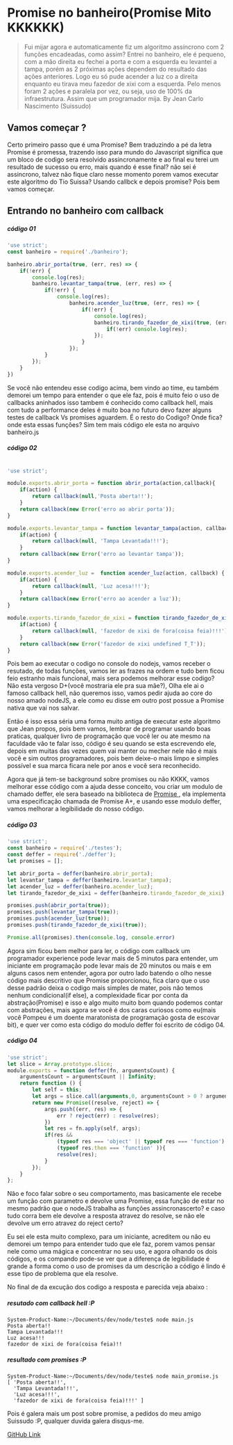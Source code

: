 # Promise no banheiro(Promise Mito KKKKKK)

> Fui mijar agora e automaticamente fiz um algoritmo assíncrono com 2 funções encadeadas, como assim?
> Entrei no banheiro, ele é pequeno, com a mão direita eu fechei a porta e com a esquerda eu levantei a tampa, porém as 2 próximas ações dependem do resultado das ações anteriores.
> Logo eu só pude acender a luz co a direita enquanto eu tirava meu fazedor de xixi com a esquerda.
> Pelo menos foram 2 ações e paralela por vez, ou seja, uso de 100% da infraestrutura.
> Assim que um programador mija.
> By Jean Carlo Nascimento (Suissudo)

## Vamos começar ?

Certo primeiro passo que é uma Promise? Bem traduzindo a pé da letra Promise é promessa, trazendo isso para mundo do Javascript significa que um bloco de codigo sera resolvido assincronamente e ao final eu terei um resultado de sucesso ou erro, mais quando é esse final? não sei é assincrono, talvez não fique claro nesse momento porem vamos executar este algoritmo do Tio Suissa? Usando callbck e depois promise? Pois bem vamos começar.


## Entrando no banheiro com callback

##### código 01
```js
'use strict';
const banheiro = require('./banheiro');

banheiro.abrir_porta(true, (err, res) => {
	if(!err) {
		console.log(res);
		banheiro.levantar_tampa(true, (err, res) => {
			if(!err) {
				console.log(res);
					banheiro.acender_luz(true, (err, res) => {
						if(!err) {
							console.log(res);
							banheiro.tirando_fazedor_de_xixi(true, (err, res) => {
								if(!err) console.log(res);
							});	
						} 
					});
			}
		});
	}
})

```
Se você não entendeu esse codigo acima, bem vindo ao time, eu também demorei um tempo para entender o que ele faz, pois é muito feio o uso de callbacks aninhados isso tambem  é conhecido como callback hell, mais com tudo a performance  deles é muito boa no futuro devo fazer alguns testes de callback Vs promises aguardem.
É o resto do Codigo? Onde fica? onde esta essas funções?  Sim tem mais código ele esta no arquivo banheiro.js

##### código 02
```js

'use strict';

module.exports.abrir_porta = function abrir_porta(action,callback){
	if(action) { 
		return callback(null,'Posta aberta!!');
	}
	return callback(new Error('erro ao abrir porta'));
}

module.exports.levantar_tampa = function levantar_tampa(action, callback) {
	if(action) { 
		return callback(null, 'Tampa Levantada!!!');
	}
	return callback(new Error('erro ao levantar tampa'));
}

module.exports.acender_luz =  function acender_luz(action, callback) {
	if(action) { 
		return callback(null, 'Luz acesa!!!');
	}
	return callback(new Error('erro ao acender a luz'));
}

module.exports.tirando_fazedor_de_xixi = function tirando_fazedor_de_xixi(action, callback) {
	if(action) { 
		return callback(null, 'fazedor de xixi de fora(coisa feia)!!!');
	}
	return callback(new Error('fazedor de xixi undefined T_T'));
}

```
Pois bem ao executar o codigo no console do nodejs, vamos receber o resutado, de todas funções, vamos ler as frazes na ordem e tudo bem ficou feio estranho mais funcional, mais sera podemos melhorar esse codigo? Não esta vergoso D+(você mostraria ele pra sua mãe?),  Olha ele ai o famoso callback hell, não queremos isso, vamos pedir ajuda ao core do nosso amado nodeJS, a ele como eu disse em outro post possue a  Promise nativa que vai nos salvar.

Então é isso essa séria uma forma muito antiga de executar este algoritmo que Jean propos, pois bem vamos, lembrar de programar usando boas praticas, qualquer livro de programação que você ler ou ate mesmo na faculdade vão te falar isso, código é seu quando se esta escrevendo ele, depois em muitas das vezes quem vai manter ou mecher nele não é mais você e sim outros programadores, pois bem deixe-o mais limpo e simples possível e sua marca ficara nele por anos e você sera reconhecido.

Agora que já tem-se background sobre promises ou não KKKK, vamos melhorar esse código com a ajuda desse conceito, vou criar um modulo de chamado deffer, ele sera baseado na biblioteca de <a href="https://www.npmjs.com/package/promise" target="_blank"> Promise </a>, ela  implementa uma especificação chamada de Promise A+, e usando esse modulo deffer, vamos melhorar a legibilidade do nosso código.

##### código 03
```js
'use strict';
const banheiro = require('./testes');
const deffer = require('./deffer');
let promises = [];

let abrir_porta = deffer(banheiro.abrir_porta);
let levantar_tampa = deffer(banheiro.levantar_tampa);
let acender_luz = deffer(banheiro.acender_luz);
let tirando_fazedor_de_xixi = deffer(banheiro.tirando_fazedor_de_xixi);

promises.push(abrir_porta(true));
promises.push(levantar_tampa(true));
promises.push(acender_luz(true));
promises.push(tirando_fazedor_de_xixi(true));

Promise.all(promises).then(console.log, console.error)

```

Agora sim ficou bem melhor para ler, o código com callback um programador experience pode levar mais de 5 minutos para entender, um iniciante em programação pode levar mais de 20 minutos ou mais e em alguns casos nem entender, agora por outro lado batendo o olho nesse código mais descritivo que Promise proporcionou, fica claro que o uso desse padrão deixa o codigo mais simples de mater, pois não temos nenhum condicional(if else), a complexidade ficar por conta da abstração(Promise) e isso e algo muito muito bom quando podemos contar com abstrações, mais agora se você é dos caras curiosos como eu(mais você Pompeu é um doente maratonista de programação gosta de escovar bit), e quer ver como esta código do modulo deffer foi escrito de código 04.

##### código 04
```js
'use strict';
let slice = Array.prototype.slice;
module.exports = function deffer(fn, argumentsCount) {
	argumentsCount = argumentsCount || Infinity;
	return function () {
		let self = this;
		let args = slice.call(arguments,0, argumentsCount > 0 ? argumentsCount : 0);
		return new Promise((resolve, reject) => {
			args.push((err, res) => {
				err ? reject(err) : resolve(res);
			})
			let res = fn.apply(self, args);
			if(res &&
				(typeof res === 'object' || typeof res === 'function') &&
				(typeof res.then === 'function' )){
				resolve(res);
			}
		});
	}
};
```
Não e foco falar sobre o seu comportamento, mas basicamente ele recebe um função com  parametro e devolve uma Promise, essa função de estar no mesmo padrão que o nodeJS trabalha as funções assincronascerto? e caso tudo corra bem ele devolve a resposta atravez do resolve, se não ele devolve um erro atravez do reject certo?

Eu sei ele esta muito complexo, para um iniciante, acreditem ou não eu demorei um tempo para entender tudo que ele faz, porem vamos pensar nele como uma mágica e concentrar no seu uso, e agora olhando os dois códigos, e os compando pode-se ver que a diferença de legibilidade é grande a forma como o uso de promises da um descrição a código é lindo é esse tipo de problema que ela resolve.

No final de da excução dos codigo a resposta e parecida veja abaixo :

##### resutado com callback hell :P
```
System-Product-Name:~/Documents/dev/node/teste$ node main.js 
Posta aberta!!
Tampa Levantada!!!
Luz acesa!!!
fazedor de xixi de fora(coisa feia)!!

```
##### resultado com promises :P

```
System-Product-Name:~/Documents/dev/node/teste$ node main_promise.js 
[ 'Posta aberta!!',
  'Tampa Levantada!!!',
  'Luz acesa!!!',
  'fazedor de xixi de fora(coisa feia)!!!' ]

```

Pois é galera mais um post sobre promise, a pedidos do meu amigo Suissudo :P, qualquer duvida galera disqus-me.

<a href="https://github.com/Pompeu/promise-mito" target="_blank"> GitHub Link </a>
